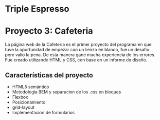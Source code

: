 # Triple Espresso

# Proyecto 3: Cafeteria

La página web de la Cafeteria es el primer proyecto del programa en que tuve la oportunidad de empezar con un lienzo en blanco, fue un desafio pero valio la pena. De esta manera gane mucha experiencia de los errores. 
Fue creado utilizando HTML y CSS, con base en un informe de diseño.

## Características del proyecto

- HTML5 semántico
- Metodologia BEM y separacion de los .css en bloques
- Flexbox
- Posicionamiento
- grid-layout
- Implementacion de formularios
